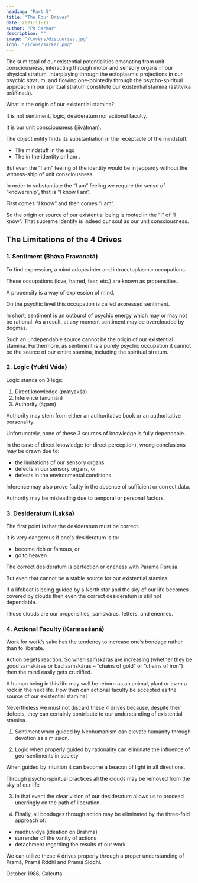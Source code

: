 ```yaml
---
heading: "Part 5"
title: "The Four Drives"
date: 2021-11-11
author: "PR Sarkar"
description: ""
image: "/covers/discourses.jpg"
icon: "/icons/sarkar.png"
---
```



<!-- [Átmani Sattásaḿsthitih “The entitative existence is substantiated by the existence of consciousness.”] -->

The sum total of our existential potentialities emanating from unit consciousness, interacting through motor and sensory organs in our physical stratum, interplaying through the ectoplasmic projections in our psychic stratum, and flowing one-pointedly through the psycho-spiritual approach in our spiritual stratum constitute our existential stamina (ástitvika práńinatá).

What is the origin of our existential stamina?

It is not sentiment, logic, desideratum nor actional faculty.

It is <!-- In fact the answer is “none of these”. Actually the true source of our existential stamina is none other than  -->our unit consciousness (jiivátman).

The object entity finds its substantiation in the receptacle of the mindstuff<!--  citta (“done I”) -->. 
- The mindstuff <!-- citta --> in the ego <!-- áhamtattva --> <!-- (“I do”) -->
- The <!-- áhamtattva --> in the identity or I am <!-- mahattattva (“I am”) -->. 

But even the “I am” feeling of the identity <!-- Mahattattva --> would be in jeopardy without the witness-ship of <!-- jiivátman --> unit consciousness. 

In order to substantiate the “I am” feeling we require the sense of “knowership”, that is “I know I am”. 

First comes “I know” and then comes “I am”. 

So the origin or source of our existential being is rooted in the “I” of “I know”. That supreme identity is indeed our soul as our unit consciousness<!-- – jiivátman -->.


## The Limitations of the 4 Drives

<!-- sentiment, logic, desideratum and actional faculty -->


### 1. Sentiment (Bháva Pravanatá)

To find expression, a mind adopts inter and intraectoplasmic occupations. 

These occupations (love, hatred, fear, etc.) are known as propensities<!--  vrttis -->. 

A<!--  vrtti --> propensity is a way of expression of mind. 

On the psychic level this occupation is called expressed sentiment. 

In short, sentiment is an outburst of psychic energy which may or may not be rational. As a result, at any moment sentiment may be overclouded by dogmas. 

Such an undependable source cannot be the origin of our existential stamina. Furthermore, as sentiment is a purely psychic occupation it cannot be the source of our entire stamina, including the spiritual stratum.


### 2. Logic (Yukti Váda)

Logic stands on 3 legs: 

1. Direct knowledge (pratyakśa)
2. Inference (anumán)
3. Authority (ágam)

Authority may stem from either an authoritative book or an authoritative personality.

Unfortunately, none of these 3 sources of knowledge is fully dependable. 

In the case of direct knowledge (or direct perception), wrong conclusions may be drawn due to:
- the limitations of our sensory organs
- defects in our sensory organs, or
- defects in the environmental conditions. 

Inference may also prove faulty in the absence of sufficient or correct data.

Authority may be misleading due to temporal or personal factors.


### 3. Desideratum (Lakśa)

The first point is that the desideratum must be correct. 

It is very dangerous if one's desideratum is to:
- become rich or famous, or
- go to heaven 
<!-- , or even if they aspire to have a post-mortem gate pass to the mythological kingdom of heaven, then surely this can prove -->

The correct desideratum is perfection or oneness with Parama Puruśa. 

But even that cannot be a stable source for our existential stamina.

If a lifeboat is being guided by a North star and the sky of our life becomes covered by clouds then even the correct desideratum is still not dependable.

Those clouds are our propensities<!-- – vrttis -->, saḿskáras, fetters, <!-- pashas --> and enemies. <!-- ripus (psychic propensities, the potential reactions to past actions, fetters and enemies respectively.) Thus . -->


### 4. Actional Faculty (Karmaeśaná)

Work for work’s sake has the tendency to increase one’s bondage rather than to liberate. 

Action begets reaction. So when saḿskáras are increasing (whether they be good saḿskáras or bad saḿskáras – “chains of gold” or “chains of iron”) then the mind easily gets crudified. 

A human being in this life may well be reborn as an animal, plant or even a rock in the next life. How then can actional faculty be accepted as the source of our existential stamina!

<!-- Clearly these 4 drives – sentiment, logic, desideratum and actional faculty – are all unworthy to be the foundation of our existential stamina.  -->

Nevertheless we must not discard these 4 drives because, despite their defects, they can certainly contribute to our understanding of existential stamina.

1. Sentiment when guided by Neohumanism can elevate humanity through devotion as a mission. 

2. Logic when properly guided by rationality can eliminate the influence of geo-sentiments in society

When guided by intuition it can become a beacon of light in all directions. 

Through psycho-spiritual practices all the clouds may be removed from the sky of our life

3. In that event the clear vision of our desideratum allows us to proceed unerringly on the path of liberation. 

4. Finally, all bondages through action may be eliminated by the three-fold approach of:
- madhuvidya (ideation on Brahma)
- surrender of the vanity of actions
- detachment regarding the results of our work.

We can utilize these 4 drives properly through a proper understanding of Pramá, Pramá Rddhi and Pramá Siddhi.

<!--  (See PROUT in a Nutshell Part 9) -->

October 1986, Calcutta

<!-- Published in: 
A Few Problems Solved Part 8
Prout in a Nutshell Part 12 [a compilation]
Chapter 4Previous chapter: The Origin of Existential StaminaNext chapter: Quadri-Dimensional EconomyBeginning of book	Prout in a Nutshell Part 12 [a compilation]
The Transformation of Psychic Pabula into Psycho-spiritual Pabulum
Published in: 
A Few Problems Solved Part 8
Prout in a Nutshell Part 12 [a compilation]
Notes:
official source: A Few Problems Solved Part 8 -->



